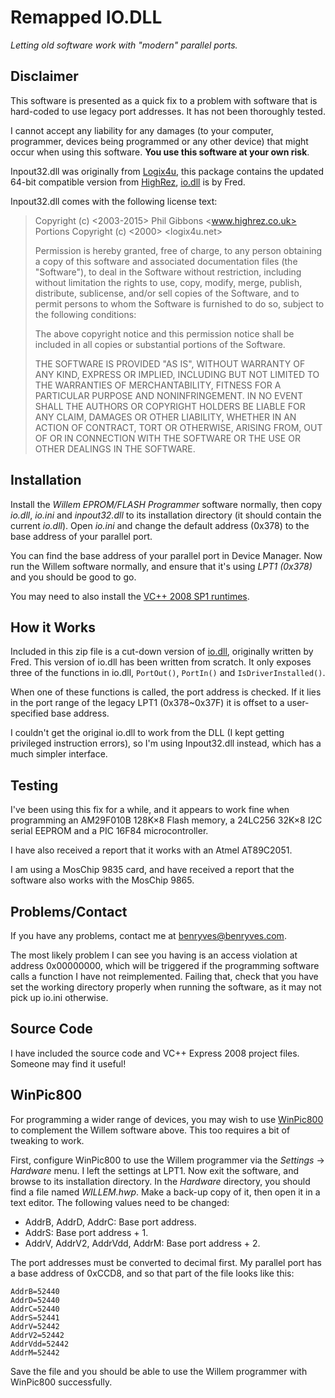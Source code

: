 # Remapped IO.DLL

_Letting old software work with "modern" parallel ports._

## Disclaimer

This software is presented as a quick fix to a problem with software that is hard-coded to use legacy port addresses. It has not been thoroughly tested.

I cannot accept any liability for any damages (to your computer, programmer, devices being programmed or any other device) that might occur when using this software. **You use this software at your own risk**.

Inpout32.dll was originally from [Logix4u](http://logix4u.net/Legacy_Ports/Parallel_Port/Inpout32.dll_for_Windows_98/2000/NT/XP.html), this package contains the updated 64-bit compatible version from [HighRez](http://www.highrez.co.uk/Downloads/InpOut32/), [io.dll](http://www.geekhideout.com/iodll.shtml) is by Fred.

Inpout32.dll comes with the following license text:

> Copyright (c) <2003-2015> Phil Gibbons <www.highrez.co.uk>
> Portions Copyright (c) <2000> <logix4u.net>
> 
> Permission is hereby granted, free of charge, to any person obtaining a copy of this software and associated documentation files (the "Software"), to deal in the Software without restriction, including without limitation the rights to use, copy, modify, merge, publish, distribute, sublicense, and/or sell copies of the Software, and to permit persons to whom the Software is furnished to do so, subject to the following conditions:
> 
> The above copyright notice and this permission notice shall be included in all copies or substantial portions of the Software.
> 
> THE SOFTWARE IS PROVIDED "AS IS", WITHOUT WARRANTY OF ANY KIND, EXPRESS OR IMPLIED, INCLUDING BUT NOT LIMITED TO THE WARRANTIES OF MERCHANTABILITY, FITNESS FOR A PARTICULAR PURPOSE AND NONINFRINGEMENT. IN NO EVENT SHALL THE AUTHORS OR COPYRIGHT HOLDERS BE LIABLE FOR ANY CLAIM, DAMAGES OR OTHER LIABILITY, WHETHER IN AN ACTION OF CONTRACT, TORT OR OTHERWISE, ARISING FROM, OUT OF OR IN CONNECTION WITH THE SOFTWARE OR THE USE OR OTHER DEALINGS IN THE SOFTWARE. 
    
## Installation

Install the _Willem EPROM/FLASH Programmer_ software normally, then copy _io.dll_, _io.ini_ and _inpout32.dll_ to its installation directory (it should contain the current _io.dll_). Open _io.ini_ and change the default address (0x378) to the base address of your parallel port.

You can find the base address of your parallel port in Device Manager. Now run the Willem software normally, and ensure that it's using _LPT1 (0x378)_ and you should be good to go.

You may need to also install the [VC++ 2008 SP1 runtimes](http://www.microsoft.com/downloads/details.aspx?FamilyID=A5C84275-3B97-4AB7-A40D-3802B2AF5FC2).

## How it Works

Included in this zip file is a cut-down version of [io.dll](http://www.geekhideout.com/iodll.shtml), originally written by Fred. This version of io.dll has been written from scratch. It only exposes three of the functions in io.dll, `PortOut()`, `PortIn()` and `IsDriverInstalled()`.

When one of these functions is called, the port address is checked. If it lies in the port range of the legacy LPT1 (0x378~0x37F) it is offset to a user-specified base address.

I couldn't get the original io.dll to work from the DLL (I kept getting privileged instruction errors), so I'm using Inpout32.dll instead, which has a much simpler interface.

## Testing

I've been using this fix for a while, and it appears to work fine when programming an AM29F010B 128K×8 Flash memory, a 24LC256 32K×8 I2C serial EEPROM and a PIC 16F84 microcontroller.

I have also received a report that it works with an Atmel AT89C2051.

I am using a MosChip 9835 card, and have received a report that the software also works with the MosChip 9865.

## Problems/Contact

If you have any problems, contact me at benryves@benryves.com.

The most likely problem I can see you having is an access violation at address 0x00000000, which will be triggered if the programming software calls a function I have not reimplemented. Failing that, check that you have set the working directory properly when running the software, as it may not pick up io.ini otherwise.

## Source Code

I have included the source code and VC++ Express 2008 project files. Someone may find it useful!

## WinPic800

For programming a wider range of devices, you may wish to use [WinPic800](http://www.winpic800.com/) to complement the Willem software above. This too requires a bit of tweaking to work.

First, configure WinPic800 to use the Willem programmer via the _Settings_ → _Hardware_ menu. I left the settings at LPT1. Now exit the software, and browse to its installation directory. In the _Hardware_ directory, you should find a file named _WILLEM.hwp_. Make a back-up copy of it, then open it in a text editor. The following values need to be changed:

* AddrB, AddrD, AddrC: Base port address.
* AddrS: Base port address + 1.
* AddrV, AddrV2, AddrVdd, AddrM: Base port address + 2.

The port addresses must be converted to decimal first. My parallel port has a base address of 0xCCD8, and so that part of the file looks like this:

```
AddrB=52440
AddrD=52440
AddrC=52440
AddrS=52441
AddrV=52442
AddrV2=52442
AddrVdd=52442
AddrM=52442
```

Save the file and you should be able to use the Willem programmer with WinPic800 successfully.
